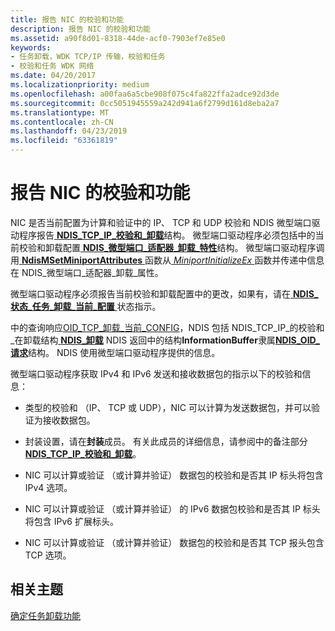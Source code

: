 ```yaml
---
title: 报告 NIC 的校验和功能
description: 报告 NIC 的校验和功能
ms.assetid: a90f8d01-8318-44de-acf0-7903ef7e85e0
keywords:
- 任务卸载，WDK TCP/IP 传输，校验和任务
- 校验和任务 WDK 网络
ms.date: 04/20/2017
ms.localizationpriority: medium
ms.openlocfilehash: a00faa6a5cbe908f075c4fa822ffa2adce92d3de
ms.sourcegitcommit: 0cc5051945559a242d941a6f2799d161d8eba2a7
ms.translationtype: MT
ms.contentlocale: zh-CN
ms.lasthandoff: 04/23/2019
ms.locfileid: "63361819"
---
```

# <a name="reporting-a-nics-checksum-capabilities"></a>报告 NIC 的校验和功能





NIC 是否当前配置为计算和验证中的 IP、 TCP 和 UDP 校验和 NDIS 微型端口驱动程序报告[ **NDIS\_TCP\_IP\_校验和\_卸载**](https://msdn.microsoft.com/library/windows/hardware/ff567878)结构。 微型端口驱动程序必须包括中的当前校验和卸载配置[ **NDIS\_微型端口\_适配器\_卸载\_特性**](https://msdn.microsoft.com/library/windows/hardware/ff565930)结构。 微型端口驱动程序调用[ **NdisMSetMiniportAttributes** ](https://msdn.microsoft.com/library/windows/hardware/ff563672)函数从[ *MiniportInitializeEx* ](https://msdn.microsoft.com/library/windows/hardware/ff559389)函数并传递中信息在 NDIS\_微型端口\_适配器\_卸载\_属性。

微型端口驱动程序必须报告当前校验和卸载配置中的更改，如果有，请在[ **NDIS\_状态\_任务\_卸载\_当前\_配置** ](https://msdn.microsoft.com/library/windows/hardware/ff567424)状态指示。

中的查询响应[OID\_TCP\_卸载\_当前\_CONFIG](https://msdn.microsoft.com/library/windows/hardware/ff569805)，NDIS 包括 NDIS\_TCP\_IP\_的校验和\_在卸载结构[ **NDIS\_卸载**](https://msdn.microsoft.com/library/windows/hardware/ff566599) NDIS 返回中的结构**InformationBuffer**隶属[**NDIS\_OID\_请求**](https://msdn.microsoft.com/library/windows/hardware/ff566710)结构。 NDIS 使用微型端口驱动程序提供的信息。

微型端口驱动程序获取 IPv4 和 IPv6 发送和接收数据包的指示以下的校验和信息：

-   类型的校验和 （IP、 TCP 或 UDP），NIC 可以计算为发送数据包，并可以验证为接收数据包。

-   封装设置，请在**封装**成员。 有关此成员的详细信息，请参阅中的备注部分[ **NDIS\_TCP\_IP\_校验和\_卸载**](https://msdn.microsoft.com/library/windows/hardware/ff567878)。

-   NIC 可以计算或验证 （或计算并验证） 数据包的校验和是否其 IP 标头将包含 IPv4 选项。

-   NIC 可以计算或验证 （或计算并验证） 的 IPv6 数据包校验和是否其 IP 标头将包含 IPv6 扩展标头。

-   NIC 可以计算或验证 （或计算并验证） 数据包的校验和是否其 TCP 报头包含 TCP 选项。

## <a name="related-topics"></a>相关主题


[确定任务卸载功能](determining-task-offload-capabilities.md)

 

 






